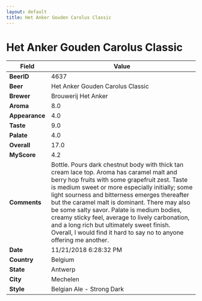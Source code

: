 ```yaml
---
layout: default
title: Het Anker Gouden Carolus Classic
---
```


# Het Anker Gouden Carolus Classic

| Field         | Value     |
|---------------|-----------|
| **BeerID** | 4637 |
| **Beer** | Het Anker Gouden Carolus Classic |
| **Brewer** | Brouwerij Het Anker |
| **Aroma** | 8.0 |
| **Appearance** | 4.0 |
| **Taste** | 9.0 |
| **Palate** | 4.0 |
| **Overall** | 17.0 |
| **MyScore** | 4.2 |
| **Comments** | Bottle. Pours dark chestnut body with thick tan cream lace top. Aroma has caramel malt and berry hop fruits with some grapefruit zest. Taste is medium sweet or more especially initially; some light sourness and bitterness emerges thereafter but the caramel malt is dominant. There may also be some salty savor. Palate is medium bodies, creamy sticky feel, average to lively carbonation, and a long rich but ultimately sweet finish. Overall, I would find it hard to say no to anyone offering me another. |
| **Date** | 11/21/2018 6:28:32 PM |
| **Country** | Belgium |
| **State** | Antwerp |
| **City** | Mechelen |
| **Style** | Belgian Ale - Strong Dark |
